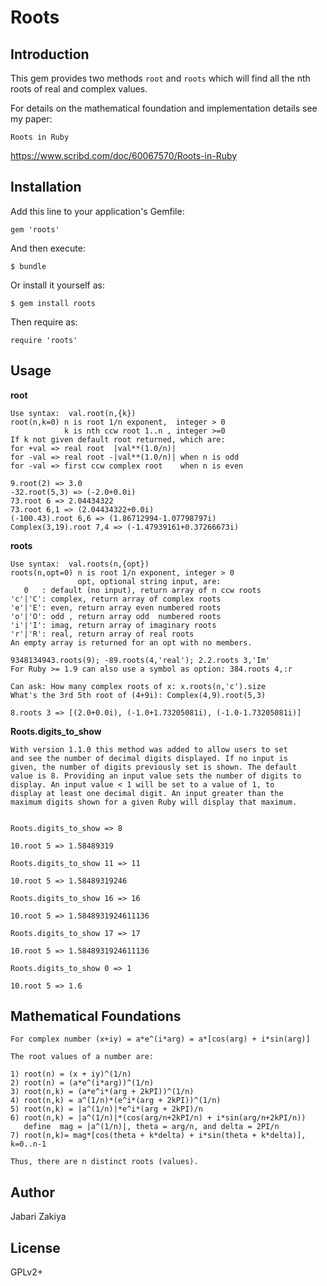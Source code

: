 # Roots

## Introduction

This gem provides two methods `root` and `roots` which will find all the nth roots of real and complex values.

For details on the mathematical foundation and implementation details see my paper:

`Roots in Ruby`

https://www.scribd.com/doc/60067570/Roots-in-Ruby

## Installation

Add this line to your application's Gemfile:

    gem 'roots'

And then execute:

    $ bundle

Or install it yourself as:

    $ gem install roots

Then require as:

    require 'roots'    

## Usage

**root**
```
Use syntax:  val.root(n,{k})
root(n,k=0) n is root 1/n exponent,  integer > 0 
            k is nth ccw root 1..n , integer >=0
If k not given default root returned, which are:
for +val => real root  |val**(1.0/n)|
for -val => real root -|val**(1.0/n)| when n is odd
for -val => first ccw complex root    when n is even

9.root(2) => 3.0
-32.root(5,3) => (-2.0+0.0i)
73.root 6 => 2.04434322
73.root 6,1 => (2.04434322+0.0i)
(-100.43).root 6,6 => (1.86712994-1.07798797i)
Complex(3,19).root 7,4 => (-1.47939161+0.37266673i)
```

**roots**
```
Use syntax:  val.roots(n,{opt})
roots(n,opt=0) n is root 1/n exponent, integer > 0
               opt, optional string input, are:
   0   : default (no input), return array of n ccw roots
'c'|'C': complex, return array of complex roots
'e'|'E': even, return array even numbered roots
'o'|'O': odd , return array odd  numbered roots
'i'|'I': imag, return array of imaginary roots
'r'|'R': real, return array of real roots
An empty array is returned for an opt with no members.

9348134943.roots(9); -89.roots(4,'real'); 2.2.roots 3,'Im'
For Ruby >= 1.9 can also use a symbol as option: 384.roots 4,:r

Can ask: How many complex roots of x: x.roots(n,'c').size
What's the 3rd 5th root of (4+9i): Complex(4,9).root(5,3)

8.roots 3 => [(2.0+0.0i), (-1.0+1.73205081i), (-1.0-1.73205081i)]
```

**Roots.digits_to_show**
```
With version 1.1.0 this method was added to allow users to set
and see the number of decimal digits displayed. If no input is
given, the number of digits previously set is shown. The default
value is 8. Providing an input value sets the number of digits to
display. An input value < 1 will be set to a value of 1, to
display at least one decimal digit. An input greater than the
maximum digits shown for a given Ruby will display that maximum.


Roots.digits_to_show => 8

10.root 5 => 1.58489319

Roots.digits_to_show 11 => 11

10.root 5 => 1.58489319246

Roots.digits_to_show 16 => 16

10.root 5 => 1.5848931924611136

Roots.digits_to_show 17 => 17

10.root 5 => 1.5848931924611136

Roots.digits_to_show 0 => 1

10.root 5 => 1.6
```

## Mathematical Foundations

```
For complex number (x+iy) = a*e^(i*arg) = a*[cos(arg) + i*sin(arg)]

The root values of a number are:

1) root(n) = (x + iy)^(1/n)
2) root(n) = (a*e^(i*arg))^(1/n)
3) root(n,k) = (a*e^i*(arg + 2kPI))^(1/n)
4) root(n,k) = a^(1/n)*(e^i*(arg + 2kPI))^(1/n)
5) root(n,k) = |a^(1/n)|*e^i*(arg + 2kPI)/n
6) root(n,k) = |a^(1/n)|*(cos(arg/n+2kPI/n) + i*sin(arg/n+2kPI/n))
   define  mag = |a^(1/n)|, theta = arg/n, and delta = 2PI/n
7) root(n,k)= mag*[cos(theta + k*delta) + i*sin(theta + k*delta)], k=0..n-1

Thus, there are n distinct roots (values).
```

## Author
Jabari Zakiya

## License
GPLv2+
